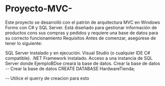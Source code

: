 # Proyecto-MVC-
Este proyecto se desarrolló con el patrón de arquitectura MVC en Windows Forms con C# y SQL Server. Está diseñado para gestionar información de productos cons sus compras y pedidos y requiere una base de datos para su correcto funcionamiento
Requisitos
Antes de comenzar, asegúrese de tener lo siguiente:

SQL Server instalado y en ejecución.
Visual Studio (o cualquier IDE C# compatible).
.NET Framework instalado.
Acceso a una instancia de SQL Server donde EjemploBDse creará la base de datos.
Crear la base de datos
-- Crear la base de datos CREATE DATABASE HardwareTienda;

-- Utilice el querry de creacion para esto
